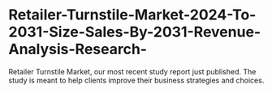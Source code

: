 # Retailer-Turnstile-Market-2024-To-2031-Size-Sales-By-2031-Revenue-Analysis-Research-
Retailer Turnstile Market, our most recent study report just published. The study is meant to help clients improve their business strategies and choices.
